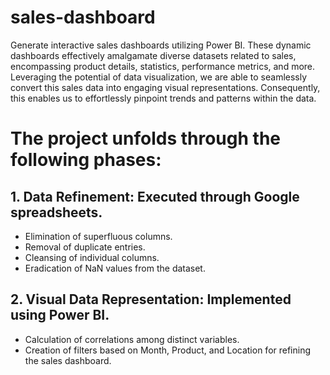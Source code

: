 # sales-dashboard

Generate interactive sales dashboards utilizing Power BI. These dynamic dashboards effectively amalgamate diverse datasets related to sales, encompassing product details, statistics, performance metrics, and more. Leveraging the potential of data visualization, we are able to seamlessly convert this sales data into engaging visual representations. Consequently, this enables us to effortlessly pinpoint trends and patterns within the data.

# The project unfolds through the following phases:

## 1. Data Refinement: Executed through Google spreadsheets.
   - Elimination of superfluous columns.
   - Removal of duplicate entries.
   - Cleansing of individual columns.
   - Eradication of NaN values from the dataset.

## 2. Visual Data Representation: Implemented using Power BI.
   - Calculation of correlations among distinct variables.
   - Creation of filters based on Month, Product, and Location for refining the sales dashboard.
